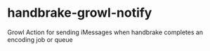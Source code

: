 handbrake-growl-notify
======================

Growl Action for sending iMessages when handbrake completes an encoding job or queue 

